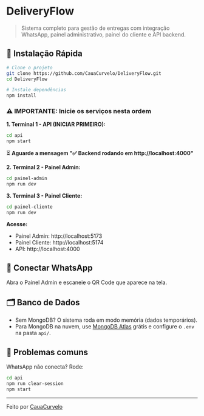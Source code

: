# DeliveryFlow

>Sistema completo para gestão de entregas com integração WhatsApp, painel administrativo, painel do cliente e API backend.

## 🚀 Instalação Rápida

```bash
# Clone o projeto
git clone https://github.com/CauaCurvelo/DeliveryFlow.git
cd DeliveryFlow

# Instale dependências
npm install
```

### ⚠️ IMPORTANTE: Inicie os serviços nesta ordem

**1. Terminal 1 - API (INICIAR PRIMEIRO):**
```bash
cd api
npm start
```
⏳ **Aguarde a mensagem "✅ Backend rodando em http://localhost:4000"**

**2. Terminal 2 - Painel Admin:**
```bash
cd painel-admin
npm run dev
```

**3. Terminal 3 - Painel Cliente:**
```bash
cd painel-cliente
npm run dev
```

**Acesse:**
- Painel Admin: http://localhost:5173
- Painel Cliente: http://localhost:5174
- API: http://localhost:4000

## 📱 Conectar WhatsApp
Abra o Painel Admin e escaneie o QR Code que aparece na tela.

## 🗂️ Banco de Dados
- Sem MongoDB? O sistema roda em modo memória (dados temporários).
- Para MongoDB na nuvem, use [MongoDB Atlas](https://www.mongodb.com/cloud/atlas) grátis e configure o `.env` na pasta `api/`.

## 🐛 Problemas comuns
WhatsApp não conecta? Rode:
```bash
cd api
npm run clear-session
npm start
```

---
Feito por [CauaCurvelo](https://github.com/CauaCurvelo)
